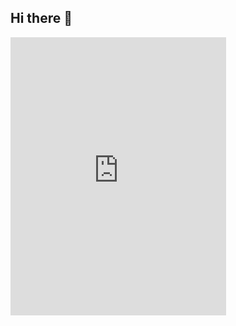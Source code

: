 ## Hi there 👋
<iframe src="https://assets.pinterest.com/ext/embed.html?id=203154633187298454" height="445" width="345" frameborder="0" scrolling="no" ></iframe>
